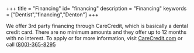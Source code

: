 +++
title = "Financing"
id= "financing"
description = "Financing"
keywords = ["Dentist","financing","Denton"]
+++

We offer 3rd party financing through CareCredit, which is basically a dental credit card. There are no minimum amounts and they offer up to 12 months with no interest. To apply or for more information, visit [CareCredit.com](https://www.carecredit.com/) or call [(800)-365-8295](8003658295)
